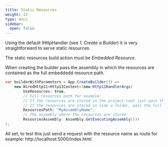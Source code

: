 ```yaml
---
title: Static Resources
weight: 12
type: docs
sidebar:
  open: false
---
```


Using the default IHttpHandler (see *1. Create a Builder*) it is very straightforward to serve static resources.

The static resources build action must be *Embedded Resource*.

When creating the builder pass the assembly in which the resources are contained as the full embeddedd resource path.

```csharp
var builderWithParameters = App.CreateBuilder(() => 
    new WiredHttp11<Http11Context>(new Http11HandlerArgs(
        UseResources: true,
        // Full resources path for example:
        // If the resources are stored in the project root just pass the Assembly name
        // If the resources are stored in side a folder, pass the full pass e.g. MyAssemblyName.FolderName
        ResourcesPath: "MyAssemblyName",
        // The assembly where the resources are stored
        ResourcesAssembly: Assembly.GetExecutingAssembly()))
);
```

 All set, to test this just send a request with the resource name as route for example: http://localhost:5000/index.html